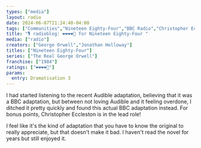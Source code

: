 ```yaml
---
types: ["media"]
layout: radio
date: 2024-06-07T21:24:40-04:00
tags: ["Communities","Nineteen Eighty-Four","BBC Radio","Christopher Eccleston","Audible"]
title: "🎙️ radioblog: ❤️❤️❤️❤️🖤 for Nineteen Eighty-Four "
media: ["radio"]
creators: ["George Orwell","Jonathan Holloway"]
titles: ["Nineteen Eighty-Four"]
series: ["The Real George Orwell"]
franchise: ["1984"]
ratings: ["❤️❤️❤️❤️🖤"]
params:
  entry: Dramatisation 3
---
```

I had started listening to the recent Audible adaptation, believing that it was a BBC adaptation, but between not loving Audible and it feeling overdone, I ditched it pretty quickly and found this actual BBC adaptation instead. For bonus points, Christopher Eccleston is in the lead role!

I feel like it's the kind of adaptation that you have to know the original to really appreciate, but that doesn't make it bad. I haven't read the novel for years but still enjoyed it.

